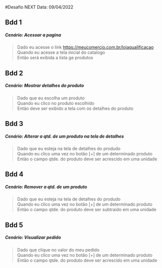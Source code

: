 #Desafio NEXT 
Data: 09/04/2022

## Bdd 1
##### Cenário: Acessar a pagina
>Dado eu acesse o link https://meucomercio.com.br/lojaqualificacao  
>Quando eu acesse a tela inicial do catalogo  
>Então será exibida a lista ge produtos  


## Bdd 2
##### Cenário: Mostrar detalhes do produto
>Dado que eu escolha um produto  
>Quando eu clico no produto escolhido  
>Então deve ser exibido a tela com os detalhes do produto  


## Bdd 3
##### Cenário: Alterar a qtd. de um produto na tela de detalhes
>Dado que eu esteja na tela de detalhes do produdo  
>Quando eu clico uma vez no botão [+] de um determinado produto  
>Então o campo qtde. do produto deve ser acrescido em uma unidade   


## Bdd 4
##### Cenário: Remover a qtd. de um produto  
>Dado que eu esteja na tela de detalhes do produdo  
>Quando eu clico uma vez no botão [+] de um determinado produto  
>Então o campo qtde. do produto deve ser subtraido em uma unidade   


## Bdd 5
##### Cenário: Visualizar pedido  
>Dado que clique no valor do meu pedido  
>Quando eu clico uma vez no botão [+] de um determinado produto  
>Então o campo qtde. do produto deve ser acrescido em uma unidade   

